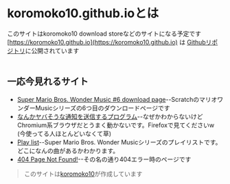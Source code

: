 # koromoko10.github.ioとは
このサイトはkoromoko10 download storeなどのサイトになる予定です<br>
[https://koromoko10.github.io](https://koromoko10.github.io) は [Githubリポジトリ](https://github.com/koromoko10/koromoko10.github.io)に公開されています<br><br>

## 一応今見れるサイト
* [Super Mario Bros. Wonder Music #6 download page](Scratch)--ScratchのマリオワンダーMusicシリーズの6つ目のダウンロードページです<br>
* [なんかヤバそうな通知を送信するプログラム](notification)--なぜかわからないけどChromium系ブラウザだとうまく動かないです。Firefoxで見てくださいw (今使ってる人ほとんどいなくて草)<br>
* [Play list](https://github.com/koromoko10/koromoko10.github.io/blob/main/Scratch/Play%20list.md)--Super Mario Bros. Wonder Musicシリーズのプレイリストです。どこになんの曲があるかわかります。<br>
* [404 Page Not Found!](404.html)--その名の通り404エラー時のページです<br>



>このサイトは[koromoko10](https://lit.link/koromoko10)が作成しています

